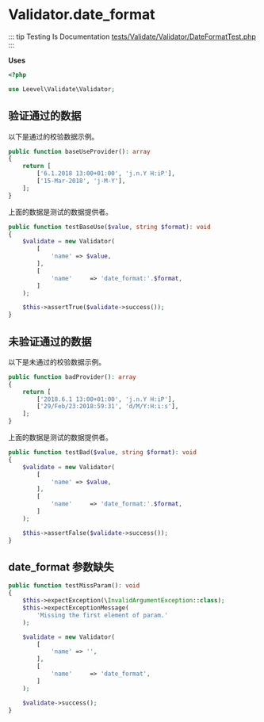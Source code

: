 # Validator.date_format

::: tip Testing Is Documentation
[tests/Validate/Validator/DateFormatTest.php](https://github.com/hunzhiwange/framework/blob/master/tests/Validate/Validator/DateFormatTest.php)
:::
    
**Uses**

``` php
<?php

use Leevel\Validate\Validator;
```

## 验证通过的数据

以下是通过的校验数据示例。

``` php
public function baseUseProvider(): array
{
    return [
        ['6.1.2018 13:00+01:00', 'j.n.Y H:iP'],
        ['15-Mar-2018', 'j-M-Y'],
    ];
}
```

上面的数据是测试的数据提供者。


``` php
public function testBaseUse($value, string $format): void
{
    $validate = new Validator(
        [
            'name' => $value,
        ],
        [
            'name'     => 'date_format:'.$format,
        ]
    );

    $this->assertTrue($validate->success());
}
```
    
## 未验证通过的数据

以下是未通过的校验数据示例。

``` php
public function badProvider(): array
{
    return [
        ['2018.6.1 13:00+01:00', 'j.n.Y H:iP'],
        ['29/Feb/23:2018:59:31', 'd/M/Y:H:i:s'],
    ];
}
```

上面的数据是测试的数据提供者。


``` php
public function testBad($value, string $format): void
{
    $validate = new Validator(
        [
            'name' => $value,
        ],
        [
            'name'     => 'date_format:'.$format,
        ]
    );

    $this->assertFalse($validate->success());
}
```
    
## date_format 参数缺失

``` php
public function testMissParam(): void
{
    $this->expectException(\InvalidArgumentException::class);
    $this->expectExceptionMessage(
        'Missing the first element of param.'
    );

    $validate = new Validator(
        [
            'name' => '',
        ],
        [
            'name'     => 'date_format',
        ]
    );

    $validate->success();
}
```